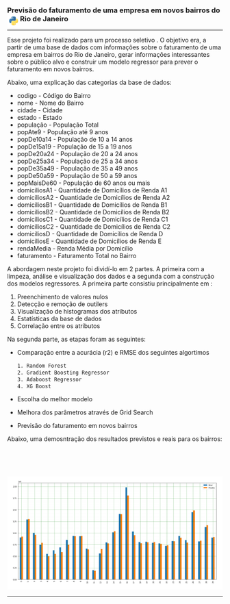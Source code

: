 ### Previsão do faturamento de uma empresa em novos bairros do Rio de Janeiro [<img align="left" alt="Python" width="30px" src="https://raw.githubusercontent.com/github/explore/80688e429a7d4ef2fca1e82350fe8e3517d3494d/topics/python/python.png" />]()

---

Esse projeto foi realizado para um processo seletivo . O objetivo era, a partir de uma base de dados com informações sobre o faturamento de uma empresa em bairros do 
Rio de Janeiro, gerar informações interessantes sobre o público alvo e construir um modelo regressor para prever o faturamento em novos bairros.

Abaixo, uma explicação das categorias da base de dados:

* codigo - Código do Bairro
* nome - Nome do Bairro
* cidade - Cidade
* estado - Estado
* população - População Total
* popAte9 - População até 9 anos
* popDe10a14 - População de 10 a 14 anos
* popDe15a19 - População de 15 a 19 anos
* popDe20a24 - População de 20 a 24 anos
* popDe25a34 - População de 25 a 34 anos
* popDe35a49 - População de 35 a 49 anos
* popDe50a59 - População de 50 a 59 anos
* popMaisDe60 - População de 60 anos ou mais
* domiciliosA1 - Quantidade de Domicílios de Renda A1
* domiciliosA2 - Quantidade de Domicílios de Renda A2
* domiciliosB1 - Quantidade de Domicílios de Renda B1
* domiciliosB2 - Quantidade de Domicílios de Renda B2
* domiciliosC1 - Quantidade de Domicílios de Renda C1
* domiciliosC2 - Quantidade de Domicílios de Renda C2
* domiciliosD - Quantidade de Domicílios de Renda D
* domiciliosE - Quantidade de Domicílios de Renda E
* rendaMedia - Renda Média por Domicílio
* faturamento - Faturamento Total no Bairro

A abordagem neste projeto foi dividí-lo em 2 partes. A primeira com a limpeza, análise e visualização dos dados e a segunda com a construção dos modelos regressores. 
A primeira parte consistiu principalmente em :

1. Preenchimento de valores nulos
2. Detecção e remoção de outilers
3. Visualização de histogramas dos atributos
4. Estatísticas da base de dados
5. Correlação entre os atributos 


Na segunda parte, as etapas foram as seguintes:

* Comparação entre a acurácia (r2) e RMSE dos seguintes algortimos<br />

      1. Random Forest
      2. Gradient Boosting Regressor
      3. Adaboost Regressor
      4. XG Boost
      
     
 * Escolha do melhor modelo
 * Melhora dos parâmetros através de Grid Search
 * Previsão do faturamento em novos bairros

Abaixo, uma demosntração dos resultados previstos e reais para os bairros:

<br />
<br />
<br />

![alt text](https://github.com/Pedro-Farah/portfolio-datascience/blob/main/previsao_faturamento/im.png)

---









